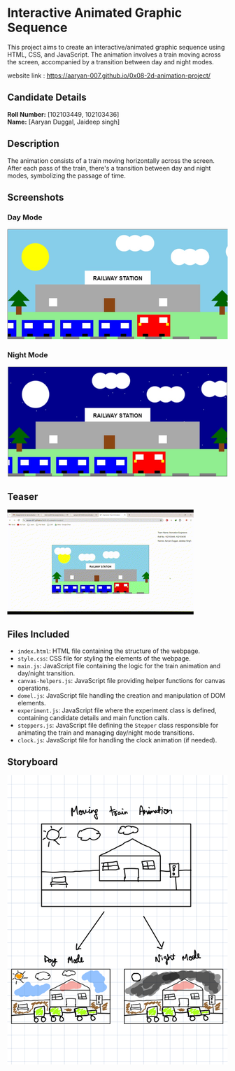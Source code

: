 # Interactive Animated Graphic Sequence

This project aims to create an interactive/animated graphic sequence using HTML, CSS, and JavaScript. The animation involves a train moving across the screen, accompanied by a transition between day and night modes.

website link : https://aaryan-007.github.io/0x08-2d-animation-project/

## Candidate Details
**Roll Number:** [102103449, 102103436]  
**Name:** [Aaryan Duggal, Jaideep singh]

## Description
The animation consists of a train moving horizontally across the screen. After each pass of the train, there's a transition between day and night modes, symbolizing the passage of time.

## Screenshots

### Day Mode
![Train Day](assets/d-train.jpg)

### Night Mode
![Train Night](assets/n-train.jpg)

## Teaser
![Train GIF](assets/train-g.gif)

## Files Included
- `index.html`: HTML file containing the structure of the webpage.
- `style.css`: CSS file for styling the elements of the webpage.
- `main.js`: JavaScript file containing the logic for the train animation and day/night transition.
- `canvas-helpers.js`: JavaScript file providing helper functions for canvas operations.
- `domel.js`: JavaScript file handling the creation and manipulation of DOM elements.
- `experiment.js`: JavaScript file where the experiment class is defined, containing candidate details and main function calls.
- `steppers.js`: JavaScript file defining the `Stepper` class responsible for animating the train and managing day/night mode transitions.
- `clock.js`: JavaScript file for handling the clock animation (if needed).



## Storyboard
![Storyboard](assets/storyboard.jpg)
